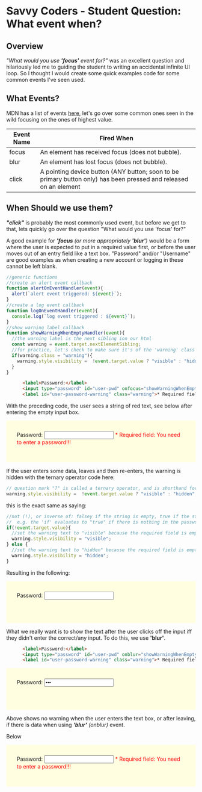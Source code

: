 # Savvy Coders - Student Question: What event when?

## Overview

*"What would you use **'focus'** event for?"* was an excellent question and hilariously led me to guiding the student to writing an accidental infinite UI loop. So I thought I would create some quick examples code for some common events I've seen used.

## What Events?

MDN has a list of events [here](https://developer.mozilla.org/en-US/docs/Web/Events), let's go over some common ones seen in the wild focusing on the ones of highest value.

| Event Name  | Fired When  |
|---|---|
| focus | An element has received focus (does not bubble). |
| blur |  An element has lost focus (does not bubble). |
| click | A pointing device button (ANY button; soon to be primary button only) has been pressed and released on an element |

## When Should we use them?

***"click"*** is probably the most commonly used event, but before we get to that, lets quickly go over the question "What would you use 'focus' for?"

A good example for ***'focus*** *(or more appropriately **'blur'**)* would be a form where the user is expected to put in a required value first, or before the user moves out of an entry field like a text box. "Password" and/or "Username" are good examples as when creating a new account or logging in these cannot be left blank.

```javascript
//generic functions
//create an alert event callback
function alertOnEventHandler(event){
  alert(`alert event triggered: ${event}`);
}
//create a log event callback
function logOnEventHandler(event){
  console.log(`log event triggered : ${event}`);
}
//show warning label callback
function showWarningWhenEmptyHandler(event){
  //the warning label is the next sibling ion our html
  const warning = event.target.nextElementSibling;
  //for practice, let's check to make sure it's of the 'warning' class
  if(warning.class = "warning"){
    warning.style.visibility =  !event.target.value ? "visible" : "hidden";
  }
}
```

```html
      <label>Password:</label>
      <input type="password" id="user-pwd" onfocus="showWarningWhenEmptyHandler(event)">
      <label id="user-password-warning" class="warning">* Required field: You need to enter a password!!!</label><br><br>
```

With the preceding code, the user sees a string of red text, see below after entering the empty input box.

<div style="background-color:rgb(255, 254, 224); padding:2em;">
<label>Password:</label>
<input type="password" id="user-pwd" onfocus="showWarningWhenEmptyHandler(event)">
<label id="user-password-warning" class="warning" style="color:red;">* Required field: You need to enter a password!!!</label><br><br>
</div>

If the user enters some data, leaves and then re-enters, the warning is hidden with the ternary operator code here:

```javascript
// question mark "?" is called a ternary operator, and is shorthand for simple if statements. let <some variable> = <conditional> ? <result returned if true> : <result returned if false>
warning.style.visibility =  !event.target.value ? "visible" : "hidden";
```

this is the exact same as saying:

```javascript
//not (!), or inverse of: falsey if the string is empty, true if the string has data
//  e.g. the 'if' evaluates to "true" if there is nothing in the password box
if(!event.target.value){
  //set the warning text to "visible" because the required field is empty
  warning.style.visibility = "visible";
} else {
  //set the warning text to "hidden" because the required field is empty
  warning.style.visibility = "hidden";
}

```

Resulting in the following:
<div style="background-color:rgb(255, 254, 224); padding:2em;">
<label>Password:</label>
<input type="password" id="user-pwd" onfocus="showWarningWhenEmptyHandler(event)">
<label id="user-password-warning" class="warning" style="color:red; visibility:hidden;">* Required field: You need to enter a password!!!</label><br><br>
</div>

What we really want is to show the text after the user clicks off the input iff they didn't enter the correct/any input.  To do this, we use **'blur'**.

```html
      <label>Password:</label>
      <input type="password" id="user-pwd" onblur="showWarningWhenEmptyHandler(event)">
      <label id="user-password-warning" class="warning">* Required field: You need to enter a password!!!</label><br><br>
```

<div style="background-color:rgb(255, 254, 224); padding:2em;">
<label>Password:</label>
<input type="password" id="user-pwd" value="***" onblur="showWarningWhenEmptyHandler(event)">
<label id="user-password-warning" class="warning" style="color:red; visibility:hidden;">* Required field: You need to enter a password!!!</label><br><br>
</div>

Above shows no warning when the user enters the text box, or after leaving, if there is data when using ***'blur'*** *(onblur)* event.

Below
<div style="background-color:rgb(255, 254, 224); padding:2em;">
<label>Password:</label>
<input type="password" id="user-pwd" onblur="showWarningWhenEmptyHandler(event)">
<label id="user-password-warning" class="warning" style="color:red;">* Required field: You need to enter a password!!!</label><br><br>
</div>

